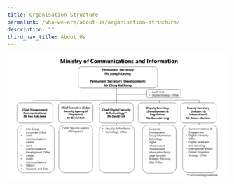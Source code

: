 ```yaml
---
title: Organisation Structure
permalink: /who-we-are/about-us/organisation-structure/
description: ""
third_nav_title: About Us
---
```

![](/images/mci%20organisation%20chart%20effective%201%20may%202023%20.jpg)